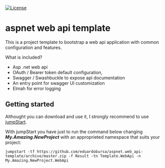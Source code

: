[![License](http://img.shields.io/:license-MIT-blue.svg)](https://raw.githubusercontent.com/eduardobursa/aspnet.web_api-template/master/LICENSE)

# aspnet web api template
This is a project template to bootstrap a web api application with common configuration and features.

What is included?
- Asp .net web api
- OAuth / Bearer token default configuration, 
- Swagger / Swashbuckle to expose api documentation
 - An entry point for swagger UI customization
- Elmah for error logging

## Getting started
Althought you can download and use it, I strongly recommend to use [jumpStart](https://github.com/giacomelli/jumpstart).

With jumpStart you have just to run the command below changing ***My.Amazing.NewProject*** with an approprieted namespace that suits your project:

```shell
jumpstart -tf https://github.com/eduardobursa/aspnet.web_api-template/archive/master.zip -f Result -tn Template.WebApi -n My.Amazing.NewProject.WebApi
```

